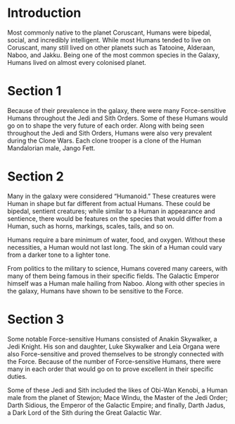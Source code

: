 # Introduction

Most commonly native to the planet Coruscant, Humans were bipedal, social, and incredibly intelligent.
While most Humans tended to live on Coruscant, many still lived on other planets such as Tatooine, Alderaan, Naboo, and Jakku.
Being one of the most common species in the Galaxy, Humans lived on almost every colonised planet.

# Section 1

Because of their prevalence in the galaxy, there were many Force-sensitive Humans throughout the Jedi and Sith Orders.
Some of these Humans would go on to shape the very future of each order.
Along with being seen throughout the Jedi and Sith Orders, Humans were also very prevalent during the Clone Wars.
Each clone trooper is a clone of the Human Mandalorian male, Jango Fett.

# Section 2

Many in the galaxy were considered “Humanoid.” These creatures were Human in shape but far different from actual Humans.
These could be bipedal, sentient creatures; while similar to a Human in appearance and sentience, there would be features on the species that would differ from a Human, such as horns, markings, scales, tails, and so on.

Humans require a bare minimum of water, food, and oxygen.
Without these necessities, a Human would not last long.
The skin of a Human could vary from a darker tone to a lighter tone.

From politics to the military to science, Humans covered many careers, with many of them being famous in their specific fields.
The Galactic Emperor himself was a Human male hailing from Naboo.
Along with other species in the galaxy, Humans have shown to be sensitive to the Force.

# Section 3

Some notable Force-sensitive Humans consisted of Anakin Skywalker, a Jedi Knight.
His son and daughter, Luke Skywalker and Leia Organa were also Force-sensitive and proved themselves to be strongly connected with the Force.
Because of the number of Force-sensitive Humans, there were many in each order that would go on to prove excellent in their specific duties.

Some of these Jedi and Sith included the likes of Obi-Wan Kenobi, a Human male from the planet of Stewjon; Mace Windu, the Master of the Jedi Order; Darth Sidious, the Emperor of the Galactic Empire; and finally, Darth Jadus, a Dark Lord of the Sith during the Great Galactic War.
